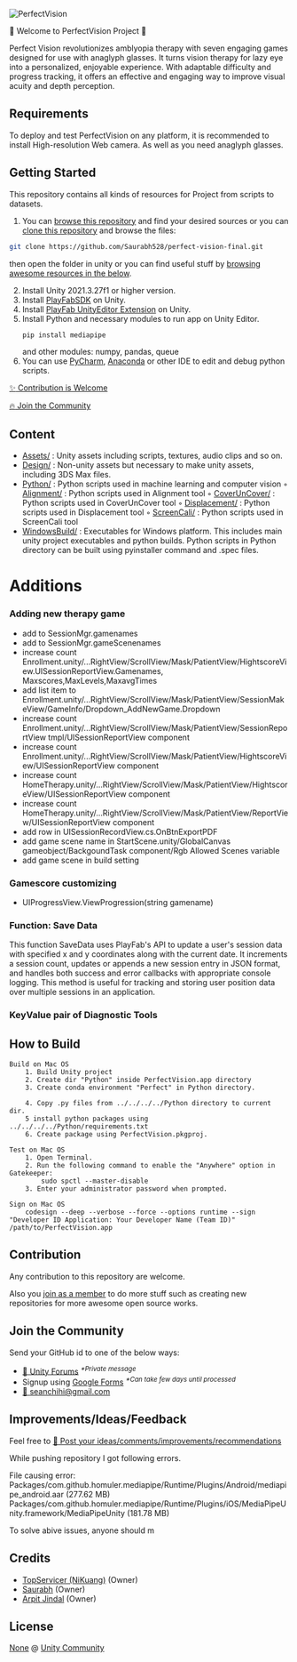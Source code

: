 ![PerfectVision](https://github.com/Saurabh528/perfect-vision-final/assets/149320858/83c17cf2-feaa-4b85-a59f-f8cf6b32152e)

:tada: Welcome to PerfectVision Project :tada:

Perfect Vision revolutionizes amblyopia therapy with seven engaging games designed for use with anaglyph glasses. It turns vision therapy for lazy eye into a personalized, enjoyable experience. With adaptable difficulty and progress tracking, it offers an effective and engaging way to improve visual acuity and depth perception.

## Requirements
To deploy and test PerfectVision on any platform, it is recommended to install High-resolution Web camera.
As well as you need anaglyph glasses.
## Getting Started

This repository contains all kinds of resources for Project from scripts to datasets.

1. You can [browse this repository](#content) and find your desired sources or you can [clone this repository](https://help.github.com/articles/cloning-a-repository/) and browse the files:

```bash
git clone https://github.com/Saurabh528/perfect-vision-final.git
```

then open the folder in unity or you can find useful stuff by [browsing awesome resources in the below](#resources).

2. Install Unity 2021.3.27f1 or higher version.
3. Install [PlayFabSDK](https://github.com/PlayFab/UnitySDK/releases/) on Unity.
4. Install [PlayFab UnityEditor Extension](https://github.com/PlayFab/UnityEditorExtensions/releases/) on Unity.
5. Install Python and necessary modules to run app on Unity Editor.
	```bash
	pip install mediapipe
	```
	and other modules: numpy, pandas, queue
6. You can use [PyCharm](https://www.jetbrains.com/pycharm/download/), [Anaconda](https://www.anaconda.com/download) or other IDE to edit and debug python scripts.



[:sparkles: Contribution is Welcome](#contribution)

[:fire: Join the Community](#join-the-community)


## Content

- [Assets/](https://github.com/Saurabh528/perfect-vision-final/tree/master/Assets) : Unity assets including scripts, textures, audio clips and so on.
- [Design/](https://github.com/Saurabh528/perfect-vision-final/tree/master/Design) : Non-unity assets but necessary to make unity assets, including 3DS Max files.
- [Python/](https://github.com/Saurabh528/perfect-vision-final/tree/master/Python) : Python scripts used in machine learning and computer vision
	◦ [Alignment/](https://github.com/Saurabh528/perfect-vision-final/tree/master/Python/Alignment) : Python scripts used in Alignment tool
	◦ [CoverUnCover/](https://github.com/Saurabh528/perfect-vision-final/tree/master/Python/CoverUnCover) : Python scripts used in CoverUnCover tool
	◦ [Displacement/](https://github.com/Saurabh528/perfect-vision-final/tree/master/Python/Displacement) : Python scripts used in Displacement tool
	◦ [ScreenCali/](https://github.com/Saurabh528/perfect-vision-final/tree/master/Python/ScreenCali) : Python scripts used in ScreenCali tool
- [WindowsBuild/](https://github.com/Saurabh528/perfect-vision-final/tree/master/WindowsBuild) : Executables for Windows platform. This includes main unity project executables and python builds. Python scripts in Python directory can be built using pyinstaller command and .spec files.

# Additions

### Adding new therapy game
- add to SessionMgr.gamenames
- add to SessionMgr.gameScenenames
- increase count Enrollment.unity/...RightView/ScrollView/Mask/PatientView/HightscoreView.UISessionReportView.Gamenames, Maxscores,MaxLevels,MaxavgTimes
- add list item to Enrollment.unity/...RightView/ScrollView/Mask/PatientView/SessionMakeView/GameInfo/Dropdown_AddNewGame.Dropdown
- increase count Enrollment.unity/...RightView/ScrollView/Mask/PatientView/SessionReportView tmpl/UISessionReportView component
- increase count Enrollment.unity/...RightView/ScrollView/Mask/PatientView/HightscoreView/UISessionReportView component
- increase count HomeTherapy.unity/...RightView/ScrollView/Mask/PatientView/HightscoreView/UISessionReportView component
- increase count HomeTherapy.unity/...RightView/ScrollView/Mask/PatientView/ReportView/UISessionReportView component
- add row in UISessionRecordView.cs.OnBtnExportPDF
- add game scene name in StartScene.unity/GlobalCanvas gameobject/BackgoundTask component/Rgb Allowed Scenes variable
- add game scene in build setting

### Gamescore customizing
- UIProgressView.ViewProgression(string gamename)

### Function: Save Data
This function SaveData uses PlayFab's API to update a user's session data with specified x and y coordinates along with the current date. It increments a session count, updates or appends a new session entry in JSON format, and handles both success and error callbacks with appropriate console logging. This method is useful for tracking and storing user position data over multiple sessions in an application.

### KeyValue pair of Diagnostic Tools



## How to Build
	Build on Mac OS
		1. Build Unity project
		2. Create dir "Python" inside PerfectVision.app directory
		3. Create conda environment "Perfect" in Python directory.
			
		4. Copy .py files from ../../../../Python directory to current dir.
		5 install python packages using ../../../../Python/requirements.txt
		6. Create package using PerfectVision.pkgproj.

	Test on Mac OS
		1. Open Terminal.
		2. Run the following command to enable the "Anywhere" option in Gatekeeper:
			sudo spctl --master-disable
		3. Enter your administrator password when prompted.

	Sign on Mac OS
		codesign --deep --verbose --force --options runtime --sign "Developer ID Application: Your Developer Name (Team ID)" /path/to/PerfectVision.app




## Contribution

Any contribution to this repository are welcome.

Also you [join as a member](#join-the-community) to do more stuff such as creating new repositories for more awesome open source works.


## Join the Community

Send your GitHub id to one of the below ways:

- [:speech_balloon: Unity Forums](https://forum.unity3d.com/conversations/add?to=mgear) <sup><i>*Private message</i></sup>
- Signup using [Google Forms](https://goo.gl/forms/DFspn3ByJBoLWEth2) <sup><i>*Can take few days until processed</i></sup>
- [:e-mail: seanchihi@gmail.com](mailto:seanchihi@gmail.com)



## Improvements/Ideas/Feedback

Feel free to [:postbox: Post your ideas/comments/improvements/recommendations](https://github.com/Saurabh528/perfect-vision-final/issues)

While pushing repository I got following errors.

File causing error:
Packages/com.github.homuler.mediapipe/Runtime/Plugins/Android/mediapipe_android.aar (277.62 MB)
Packages/com.github.homuler.mediapipe/Runtime/Plugins/iOS/MediaPipeUnity.framework/MediaPipeUnity (181.78 MB)

To solve abive issues, anyone should m

## Credits

- [TopServicer (NiKuang)](https://github.com/NiKuang413) (Owner)
- [Saurabh](https://github.com/Saurabh528) (Owner)
- [Arpit Jindal](https://github.com/Arpit-Jindal) (Owner)


## License

[None](https://github.com/Saurabh528/perfect-vision-final/LICENSE) @ [Unity Community](https://github.com/UnityCommunity/)
